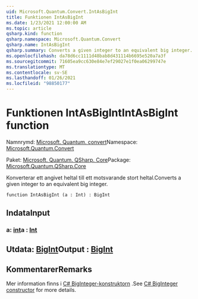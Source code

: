 ```yaml
---
uid: Microsoft.Quantum.Convert.IntAsBigInt
title: Funktionen IntAsBigInt
ms.date: 1/23/2021 12:00:00 AM
ms.topic: article
qsharp.kind: function
qsharp.namespace: Microsoft.Quantum.Convert
qsharp.name: IntAsBigInt
qsharp.summary: Converts a given integer to an equivalent big integer.
ms.openlocfilehash: da78d6cc1111d48bab8d431114b6695e520a7a3f
ms.sourcegitcommit: 71605ea9cc630e84e7ef29027e1f0ea06299747e
ms.translationtype: MT
ms.contentlocale: sv-SE
ms.lasthandoff: 01/26/2021
ms.locfileid: "98850177"
---
```

# <a name="intasbigint-function"></a><span data-ttu-id="01005-102">Funktionen IntAsBigInt</span><span class="sxs-lookup"><span data-stu-id="01005-102">IntAsBigInt function</span></span>

<span data-ttu-id="01005-103">Namnrymd: [Microsoft. Quantum. convert](xref:Microsoft.Quantum.Convert)</span><span class="sxs-lookup"><span data-stu-id="01005-103">Namespace: [Microsoft.Quantum.Convert](xref:Microsoft.Quantum.Convert)</span></span>

<span data-ttu-id="01005-104">Paket: [Microsoft. Quantum. QSharp. Core](https://nuget.org/packages/Microsoft.Quantum.QSharp.Core)</span><span class="sxs-lookup"><span data-stu-id="01005-104">Package: [Microsoft.Quantum.QSharp.Core](https://nuget.org/packages/Microsoft.Quantum.QSharp.Core)</span></span>


<span data-ttu-id="01005-105">Konverterar ett angivet heltal till ett motsvarande stort heltal.</span><span class="sxs-lookup"><span data-stu-id="01005-105">Converts a given integer to an equivalent big integer.</span></span>

```qsharp
function IntAsBigInt (a : Int) : BigInt
```


## <a name="input"></a><span data-ttu-id="01005-106">Indata</span><span class="sxs-lookup"><span data-stu-id="01005-106">Input</span></span>

### <a name="a--int"></a><span data-ttu-id="01005-107">a: [int](xref:microsoft.quantum.lang-ref.int)</span><span class="sxs-lookup"><span data-stu-id="01005-107">a : [Int](xref:microsoft.quantum.lang-ref.int)</span></span>





## <a name="output--bigint"></a><span data-ttu-id="01005-108">Utdata: [BigInt](xref:microsoft.quantum.lang-ref.bigint)</span><span class="sxs-lookup"><span data-stu-id="01005-108">Output : [BigInt](xref:microsoft.quantum.lang-ref.bigint)</span></span>



## <a name="remarks"></a><span data-ttu-id="01005-109">Kommentarer</span><span class="sxs-lookup"><span data-stu-id="01005-109">Remarks</span></span>

<span data-ttu-id="01005-110">Mer information finns i [C# BigInteger-konstruktorn](https://docs.microsoft.com/dotnet/api/system.numerics.biginteger.-ctor?view=netframework-4.7.2#System_Numerics_BigInteger__ctor_System_Int64_) .</span><span class="sxs-lookup"><span data-stu-id="01005-110">See [C# BigInteger constructor](https://docs.microsoft.com/dotnet/api/system.numerics.biginteger.-ctor?view=netframework-4.7.2#System_Numerics_BigInteger__ctor_System_Int64_) for more details.</span></span>